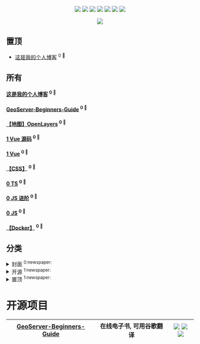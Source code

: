 

<p align='center'>
    <img src="https://badgen.net/badge/labels/3"/>
    <img src="https://badgen.net/github/issues/CHENJIAMIAN/Blog"/>
    <img src="https://badgen.net/badge/last-commit/2023-03-24 01:42:35"/>
    <img src="https://badgen.net/github/forks/CHENJIAMIAN/Blog"/>
    <img src="https://badgen.net/github/stars/CHENJIAMIAN/Blog"/>
    <img src="https://badgen.net/github/watchers/CHENJIAMIAN/Blog"/>
    <img src="https://badgen.net/github/release/CHENJIAMIAN/Blog"/>
</p>

<p align='center'>
    <a href="https://github.com/CHENJIAMIAN/visitor-count-badge">
        <img src="https://visitor-badge.glitch.me/badge?page_id=CHENJIAMIAN.Blog"/>
    </a>
</p>


## 置顶 
- [这是我的个人博客](https://github.com/CHENJIAMIAN/Blog/issues/11)  <sup>0 :speech_balloon:</sup>  	 
## 所有 

#### [这是我的个人博客](https://github.com/CHENJIAMIAN/Blog/issues/11) <sup>0 :speech_balloon:</sup> 


#### [GeoServer-Beginners-Guide](https://github.com/CHENJIAMIAN/Blog/issues/10) <sup>0 :speech_balloon:</sup> 


#### [【地图】OpenLayers](https://github.com/CHENJIAMIAN/Blog/issues/8) <sup>0 :speech_balloon:</sup> 


#### [1 Vue 源码](https://github.com/CHENJIAMIAN/Blog/issues/7) <sup>0 :speech_balloon:</sup> 


#### [1 Vue](https://github.com/CHENJIAMIAN/Blog/issues/6) <sup>0 :speech_balloon:</sup> 


#### [【CSS】](https://github.com/CHENJIAMIAN/Blog/issues/5) <sup>0 :speech_balloon:</sup> 


#### [0 TS](https://github.com/CHENJIAMIAN/Blog/issues/4) <sup>0 :speech_balloon:</sup> 


#### [0 JS 进阶](https://github.com/CHENJIAMIAN/Blog/issues/3) <sup>0 :speech_balloon:</sup> 


#### [0 JS](https://github.com/CHENJIAMIAN/Blog/issues/2) <sup>0 :speech_balloon:</sup> 


#### [【Docker】](https://github.com/CHENJIAMIAN/Blog/issues/1) <sup>0 :speech_balloon:</sup> 


## 分类

<details>
<summary>封面	<sup>0:newspaper:</sup></summary>



</details>

<details>
<summary>开源	<sup>1:newspaper:</sup></summary>

- [GeoServer-Beginners-Guide](https://github.com/CHENJIAMIAN/Blog/issues/10)  <sup>0 :speech_balloon:</sup>  	 


</details>

<details>
<summary>置顶	<sup>1:newspaper:</sup></summary>

- [这是我的个人博客](https://github.com/CHENJIAMIAN/Blog/issues/11)  <sup>0 :speech_balloon:</sup>  	 


</details>


# 开源项目


| [GeoServer-Beginners-Guide](https://github.com/CHENJIAMIAN/GeoServer-Beginners-Guide) | 在线电子书, 可用谷歌翻译 | ![](https://badgen.net/github/stars/CHENJIAMIAN/GeoServer-Beginners-Guide) ![](https://badgen.net/github/forks/CHENJIAMIAN/GeoServer-Beginners-Guide) ![](https://badgen.net/github/watchers/CHENJIAMIAN/GeoServer-Beginners-Guide) |
| --- | --- | --- |

